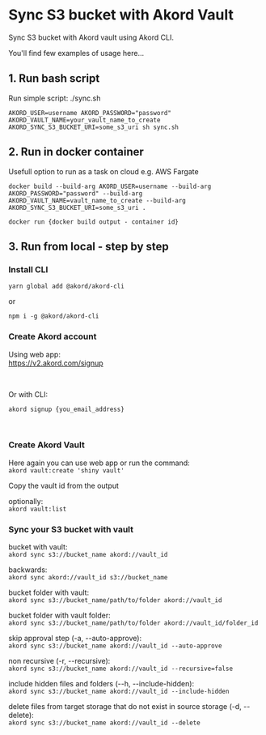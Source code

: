 # Sync S3 bucket with Akord Vault

Sync S3 bucket with Akord vault using Akord CLI.

You'll find few examples of usage here...

## 1. Run bash script
Run simple script: ./sync.sh
 
```
AKORD_USER=username AKORD_PASSWORD="password" AKORD_VAULT_NAME=your_vault_name_to_create AKORD_SYNC_S3_BUCKET_URI=some_s3_uri sh sync.sh
```

## 2. Run in docker container
Usefull option to run as a task on cloud e.g. AWS Fargate

```
docker build --build-arg AKORD_USER=username --build-arg AKORD_PASSWORD="password" --build-arg AKORD_VAULT_NAME=vault_name_to_create --build-arg AKORD_SYNC_S3_BUCKET_URI=some_s3_uri .
```
```
docker run {docker build output - container id}
```


## 3. Run from local - step by step
### Install CLI
```
yarn global add @akord/akord-cli
```
or
```
npm i -g @akord/akord-cli
```

### Create Akord account

Using web app: \
https://v2.akord.com/signup

&nbsp;

Or with CLI:

`akord signup {you_email_address}`

&nbsp;


### Create Akord Vault

Here again you can use web app or run the command:\
`akord vault:create 'shiny vault'`

Copy the vault id from the output

optionally:\
`akord vault:list`

### Sync your S3 bucket with vault

bucket with vault:\
`akord sync s3://bucket_name akord://vault_id`

backwards:\
`akord sync akord://vault_id s3://bucket_name`

bucket folder with vault:\
`akord sync s3://bucket_name/path/to/folder akord://vault_id`

bucket folder with vault folder:\
`akord sync s3://bucket_name/path/to/folder akord://vault_id/folder_id`

skip approval step (-a, --auto-approve):\
`akord sync s3://bucket_name akord://vault_id --auto-approve`

non recursive (-r, --recursive):\
`akord sync s3://bucket_name akord://vault_id --recursive=false`

include hidden files and folders (--h, --include-hidden):\
`akord sync s3://bucket_name akord://vault_id --include-hidden`

delete files from target storage that do not exist in source storage (-d, --delete):\
`akord sync s3://bucket_name akord://vault_id --delete`
